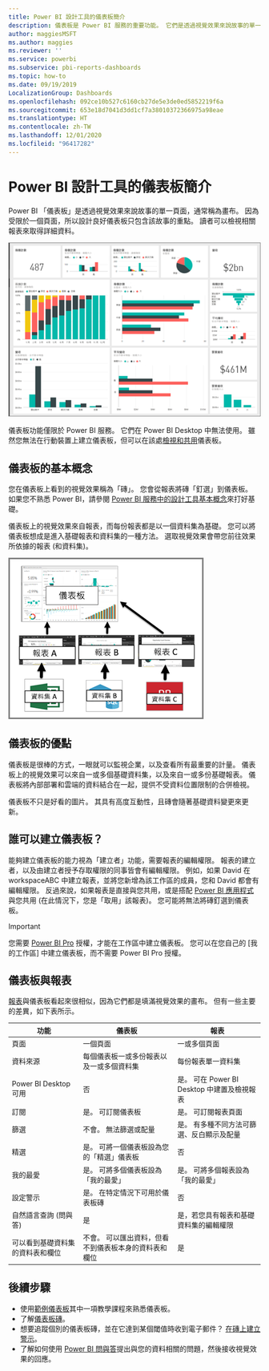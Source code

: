 ```yaml
---
title: Power BI 設計工具的儀表板簡介
description: 儀表板是 Power BI 服務的重要功能。 它們是透過視覺效果來說故事的單一頁面，通常稱為畫布。
author: maggiesMSFT
ms.author: maggies
ms.reviewer: ''
ms.service: powerbi
ms.subservice: pbi-reports-dashboards
ms.topic: how-to
ms.date: 09/19/2019
LocalizationGroup: Dashboards
ms.openlocfilehash: 092ce10b527c6160cb27de5e3de0ed5852219f6a
ms.sourcegitcommit: 653e18d7041d3dd1cf7a38010372366975a98eae
ms.translationtype: HT
ms.contentlocale: zh-TW
ms.lasthandoff: 12/01/2020
ms.locfileid: "96417282"
---
```

# <a name="introduction-to-dashboards-for-power-bi-designers"></a>Power BI 設計工具的儀表板簡介

Power BI 「儀表板」是透過視覺效果來說故事的單一頁面，通常稱為畫布。 因為受限於一個頁面，所以設計良好儀表板只包含該故事的重點。 讀者可以檢視相關報表來取得詳細資料。

![儀表板](media/service-dashboards/power-bi-dashboard2.png)

儀表板功能僅限於 Power BI 服務。 它們在 Power BI Desktop 中無法使用。 雖然您無法在行動裝置上建立儀表板，但可以在該處[檢視和共用](../consumer/mobile/mobile-apps-view-dashboard.md)儀表板。

## <a name="dashboard-basics"></a>儀表板的基本概念 

您在儀表板上看到的視覺效果稱為「磚」。 您會從報表將磚「釘選」到儀表板。 如果您不熟悉 Power BI，請參閱 [Power BI 服務中的設計工具基本概念](../fundamentals/service-basic-concepts.md)來打好基礎。

儀表板上的視覺效果來自報表，而每份報表都是以一個資料集為基礎。 您可以將儀表板想成是進入基礎報表和資料集的一種方法。 選取視覺效果會帶您前往效果所依據的報表 (和資料集)。

![顯示儀表板、報表、資料集之間關聯性的圖表](media/service-dashboards/power-bi-diagram.png)

## <a name="advantages-of-dashboards"></a>儀表板的優點
儀表板是很棒的方式，一眼就可以監視企業，以及查看所有最重要的計量。 儀表板上的視覺效果可以來自一或多個基礎資料集，以及來自一或多份基礎報表。 儀表板將內部部署和雲端的資料結合在一起，提供不受資料位置限制的合併檢視。

儀表板不只是好看的圖片。 其具有高度互動性，且磚會隨著基礎資料變更來更新。

## <a name="who-can-create-a-dashboard"></a>誰可以建立儀表板？
能夠建立儀表板的能力視為「建立者」功能，需要報表的編輯權限。 報表的建立者，以及由建立者授予存取權限的同事皆會有編輯權限。 例如，如果 David 在 workspaceABC 中建立報表，並將您新增為該工作區的成員，您和 David 都會有編輯權限。 反過來說，如果報表是直接與您共用，或是搭配 [Power BI 應用程式](../collaborate-share/service-create-distribute-apps.md)與您共用 (在此情況下，您是「取用」該報表)。 您可能將無法將磚釘選到儀表板。 

> [!IMPORTANT]
> 您需要 [Power BI Pro](../fundamentals/service-features-license-type.md) 授權，才能在工作區中建立儀表板。 您可以在您自己的 [我的工作區] 中建立儀表板，而不需要 Power BI Pro 授權。


## <a name="dashboards-versus-reports"></a>儀表板與報表
[報表](../consumer/end-user-reports.md)與儀表板看起來很相似，因為它們都是填滿視覺效果的畫布。 但有一些主要的差異，如下表所示。

| **功能** | **儀表板** | **報表** |
| --- | --- | --- |
| 頁面 |一個頁面 |一或多個頁面 |
| 資料來源 |每個儀表板一或多份報表以及一或多個資料集 |每份報表單一資料集 |
| Power BI Desktop 可用 |否 | 是。 可在 Power BI Desktop 中建置及檢視報表 |
| 訂閱 |是。 可訂閱儀表板 |是。 可訂閱報表頁面 |
| 篩選 |不會。 無法篩選或配量 |是。 有多種不同方法可篩選、反白顯示及配量 |
| 精選 |是。 可將一個儀表板設為您的「精選」儀表板 |否 |
| 我的最愛 | 是。 可將多個儀表板設為「我的最愛」 | 是。 可將多個報表設為「我的最愛」
| 設定警示 |是。 在特定情況下可用於儀表板磚 |否 |
| 自然語言查詢 (問與答) |是 | 是，若您具有報表和基礎資料集的編輯權限 |
| 可以看到基礎資料集的資料表和欄位 |不會。 可以匯出資料，但看不到儀表板本身的資料表和欄位 |是 |


## <a name="next-steps"></a>後續步驟
* 使用[範例儀表板](sample-tutorial-connect-to-the-samples.md)其中一項教學課程來熟悉儀表板。
* 了解[儀表板磚](service-dashboard-tiles.md)。
* 想要追蹤個別的儀表板磚，並在它達到某個閾值時收到電子郵件？ [在磚上建立警示](service-set-data-alerts.md)。
* 了解如何使用 [Power BI 問與答](power-bi-tutorial-q-and-a.md)提出與您的資料相關的問題，然後接收視覺效果的回應。
